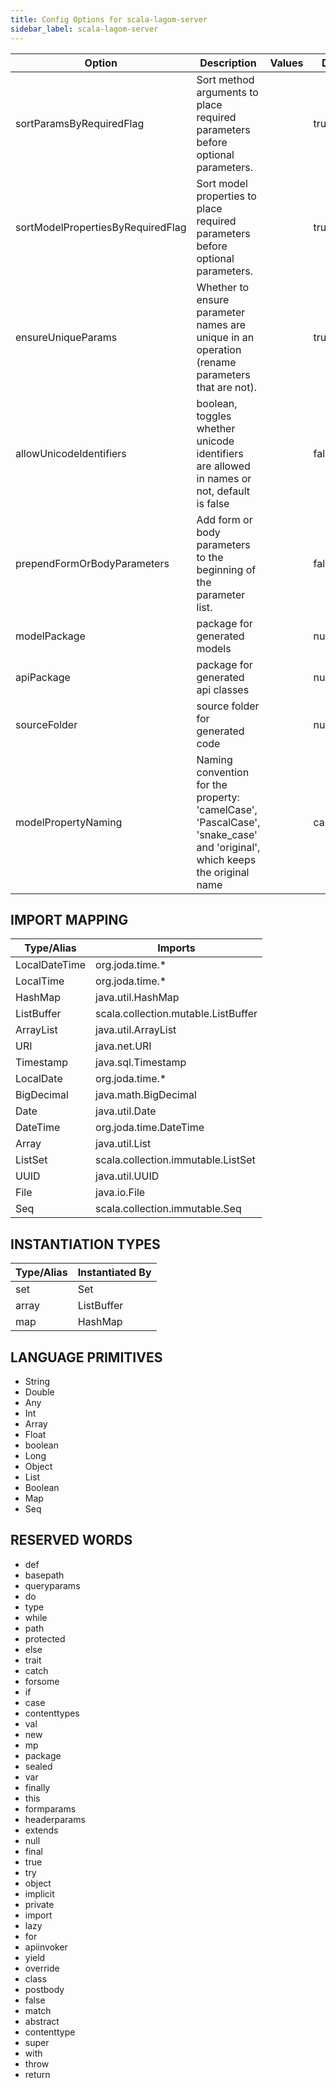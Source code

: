 ```yaml
---
title: Config Options for scala-lagom-server
sidebar_label: scala-lagom-server
---
```


| Option | Description | Values | Default |
| ------ | ----------- | ------ | ------- |
|sortParamsByRequiredFlag|Sort method arguments to place required parameters before optional parameters.| |true|
|sortModelPropertiesByRequiredFlag|Sort model properties to place required parameters before optional parameters.| |true|
|ensureUniqueParams|Whether to ensure parameter names are unique in an operation (rename parameters that are not).| |true|
|allowUnicodeIdentifiers|boolean, toggles whether unicode identifiers are allowed in names or not, default is false| |false|
|prependFormOrBodyParameters|Add form or body parameters to the beginning of the parameter list.| |false|
|modelPackage|package for generated models| |null|
|apiPackage|package for generated api classes| |null|
|sourceFolder|source folder for generated code| |null|
|modelPropertyNaming|Naming convention for the property: 'camelCase', 'PascalCase', 'snake_case' and 'original', which keeps the original name| |camelCase|

## IMPORT MAPPING

| Type/Alias | Imports |
| ---------- | ------- |
|LocalDateTime|org.joda.time.*|
|LocalTime|org.joda.time.*|
|HashMap|java.util.HashMap|
|ListBuffer|scala.collection.mutable.ListBuffer|
|ArrayList|java.util.ArrayList|
|URI|java.net.URI|
|Timestamp|java.sql.Timestamp|
|LocalDate|org.joda.time.*|
|BigDecimal|java.math.BigDecimal|
|Date|java.util.Date|
|DateTime|org.joda.time.DateTime|
|Array|java.util.List|
|ListSet|scala.collection.immutable.ListSet|
|UUID|java.util.UUID|
|File|java.io.File|
|Seq|scala.collection.immutable.Seq|


## INSTANTIATION TYPES

| Type/Alias | Instantiated By |
| ---------- | --------------- |
|set|Set|
|array|ListBuffer|
|map|HashMap|


## LANGUAGE PRIMITIVES

<ul data-columns="2" style="list-style-type: disc;-webkit-columns:2;-moz-columns:2;columns:2;-moz-column-fill:auto;column-fill:auto"><li>String</li>
<li>Double</li>
<li>Any</li>
<li>Int</li>
<li>Array</li>
<li>Float</li>
<li>boolean</li>
<li>Long</li>
<li>Object</li>
<li>List</li>
<li>Boolean</li>
<li>Map</li>
<li>Seq</li>
</ul>

## RESERVED WORDS

<ul data-columns="2" style="list-style-type: disc;-webkit-columns:2;-moz-columns:2;columns:2;-moz-column-fill:auto;column-fill:auto"><li>def</li>
<li>basepath</li>
<li>queryparams</li>
<li>do</li>
<li>type</li>
<li>while</li>
<li>path</li>
<li>protected</li>
<li>else</li>
<li>trait</li>
<li>catch</li>
<li>forsome</li>
<li>if</li>
<li>case</li>
<li>contenttypes</li>
<li>val</li>
<li>new</li>
<li>mp</li>
<li>package</li>
<li>sealed</li>
<li>var</li>
<li>finally</li>
<li>this</li>
<li>formparams</li>
<li>headerparams</li>
<li>extends</li>
<li>null</li>
<li>final</li>
<li>true</li>
<li>try</li>
<li>object</li>
<li>implicit</li>
<li>private</li>
<li>import</li>
<li>lazy</li>
<li>for</li>
<li>apiinvoker</li>
<li>yield</li>
<li>override</li>
<li>class</li>
<li>postbody</li>
<li>false</li>
<li>match</li>
<li>abstract</li>
<li>contenttype</li>
<li>super</li>
<li>with</li>
<li>throw</li>
<li>return</li>
</ul>
